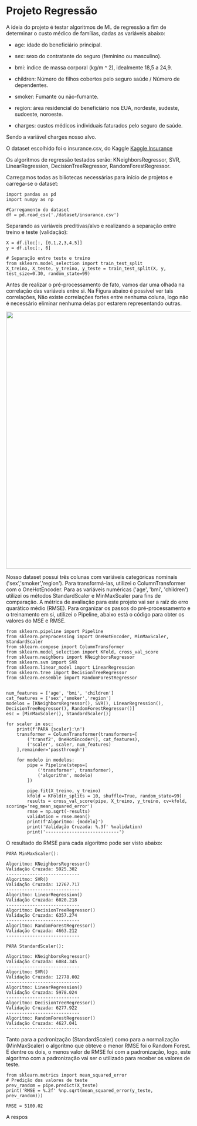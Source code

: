# Projeto Regressão

A ideia do projeto é testar algoritmos de ML de regressão a fim de determinar o custo médico de famílias, dadas as variáveis abaixo:

- age: idade do beneficiário principal.

- sex: sexo do contratante do seguro (feminino ou masculino).

- bmi: índice de massa corporal (kg/m ^ 2), idealmente 18,5 a 24,9.

- children: Número de filhos cobertos pelo seguro saúde / Número de dependentes.

- smoker: Fumante ou não-fumante.

- region: área residencial do beneficiário nos EUA, nordeste, sudeste, sudoeste, noroeste.

- charges: custos médicos individuais faturados pelo seguro de saúde.

Sendo a variável charges nosso alvo.

O dataset escolhido foi o insurance.csv, do Kaggle  <a href="https://www.kaggle.com/datasets/mirichoi0218/insurance">Kaggle Insurance</a>

Os algoritmos de regressão testados serão: KNeighborsRegressor, SVR, LinearRegression, DecisionTreeRegressor, RandomForestRegressor.

Carregamos todas as biliotecas necessárias para início de projetos e carrega-se o dataset:

```
import pandas as pd
import numpy as np

#Carregamento do dataset
df = pd.read_csv('./dataset/insurance.csv')
```

Separando as variáveis preditivas/alvo e realizando a separação entre treino e teste (validação):

```
X = df.iloc[:, [0,1,2,3,4,5]]
y = df.iloc[:, 6]

# Separação entre teste e treino
from sklearn.model_selection import train_test_split
X_treino, X_teste, y_treino, y_teste = train_test_split(X, y, test_size=0.30, random_state=99)
```

Antes de realizar o pré-processamento de fato, vamos dar uma olhada na correlação das variáveis entre si. Na Figura abaixo é possível ver tais correlações,
Não existe correlações fortes entre nenhuma coluna, logo não é necessário eliminar nenhuma delas por estarem representando outras.

<div align="center">
  <img src="https://user-images.githubusercontent.com/102380417/186486475-765dc718-234f-48c9-84b6-9500e0238d6d.png" width="700px" />
</div>

Nosso dataset possui três colunas com variáveis categóricas nominais ('sex','smoker','region'). Para transformá-las, utilizei o ColumnTransformer com o OneHotEncoder.
Para as variáveis numéricas ('age', 'bmi', 'children') utilizei os métodos StandardScaler e MinMaxScaler para fins de comparação. A métrica de avaliação
para este projeto vai ser a raíz do erro quarático médio (RMSE).
Para organizar os passos do pré-processamento e o treinamento em si, utilizei o Pipeline, abaixo está o código para obter os valores do MSE e RMSE.

```
from sklearn.pipeline import Pipeline
from sklearn.preprocessing import OneHotEncoder, MinMaxScaler, StandardScaler
from sklearn.compose import ColumnTransformer
from sklearn.model_selection import KFold, cross_val_score
from sklearn.neighbors import KNeighborsRegressor
from sklearn.svm import SVR
from sklearn.linear_model import LinearRegression
from sklearn.tree import DecisionTreeRegressor
from sklearn.ensemble import RandomForestRegressor


num_features = ['age', 'bmi', 'children']
cat_features = ['sex','smoker','region']
modelos = [KNeighborsRegressor(), SVR(), LinearRegression(), DecisionTreeRegressor(), RandomForestRegressor()]
esc = [MinMaxScaler(), StandardScaler()]

for scaler in esc:
    print(f'PARA {scaler}:\n')
    transformer = ColumnTransformer(transformers=[
        ('transf2', OneHotEncoder(), cat_features),
        ('scaler', scaler, num_features)
    ],remainder='passthrough')
    
    for modelo in modelos:
        pipe = Pipeline(steps=[
            ('transformer', transformer),
            ('algorithm', modelo)
        ])
    
        pipe.fit(X_treino, y_treino)
        kfold = KFold(n_splits = 10, shuffle=True, random_state=99)
        results = cross_val_score(pipe, X_treino, y_treino, cv=kfold, scoring='neg_mean_squared_error')
        rmse = np.sqrt(-results)
        validation = rmse.mean()
        print(f'Algoritmo: {modelo}')
        print('Validação Cruzada: %.3f' %validation)
        print('----------------------------')
```
O resultado do RMSE para cada algoritmo pode ser visto abaixo:

```
PARA MinMaxScaler():

Algoritmo: KNeighborsRegressor()
Validação Cruzada: 5925.302
----------------------------
Algoritmo: SVR()
Validação Cruzada: 12767.717
----------------------------
Algoritmo: LinearRegression()
Validação Cruzada: 6020.218
----------------------------
Algoritmo: DecisionTreeRegressor()
Validação Cruzada: 6357.274
----------------------------
Algoritmo: RandomForestRegressor()
Validação Cruzada: 4663.212
----------------------------

PARA StandardScaler():

Algoritmo: KNeighborsRegressor()
Validação Cruzada: 6084.345
----------------------------
Algoritmo: SVR()
Validação Cruzada: 12778.002
----------------------------
Algoritmo: LinearRegression()
Validação Cruzada: 5978.024
----------------------------
Algoritmo: DecisionTreeRegressor()
Validação Cruzada: 6277.922
----------------------------
Algoritmo: RandomForestRegressor()
Validação Cruzada: 4627.041
----------------------------

```
Tanto para a padronização (StandardScaler) como para a normalização (MinMaxScaler) o algoritmo que obteve o menor RMSE foi o Random Forest.
E dentre os dois, o menos valor de RMSE foi com a padronização, logo, este algoritmo com a padronização vai ser o utilizado para receber os valores
de teste.

```
from sklearn.metrics import mean_squared_error
# Predição dos valores de teste
prev_random = pipe.predict(X_teste)
print('RMSE = %.2f' %np.sqrt(mean_squared_error(y_teste, prev_random)))

RMSE = 5100.02
```

A respos





